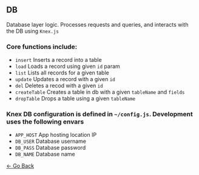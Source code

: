 ## DB
Database layer logic. Processes requests and queries, and interacts with the DB using `Knex.js`

### Core functions include:
* `insert` Inserts a record into a table
* `load` Loads a record using given `id` param
* `list` Lists all records for a given table
* `update` Updates a record with a given `id`
* `del` Deletes a recod with a given `id`
* `createTable` Creates a table in db with a given `tableName` and `fields`
* `dropTable` Drops a table using a given `tableName`

### Knex DB configuration is defined in `~/config.js`. Development uses the following envars
* `APP_HOST` App hosting location IP
* `DB_USER` Database username
* `DB_PASS` Database password
* `DB_NAME`	Database name

[&larr; Go Back](../README.md)